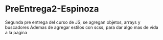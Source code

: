 # PreEntrega2-Espinoza
Segunda pre entrega del curso de JS, se agregan objetos, arrays y buscadores
Ademas de agregar estilos con scss, para dar algo mas de vida a la pagina
